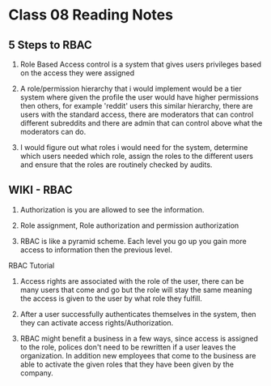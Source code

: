# Class 08 Reading Notes

## 5 Steps to RBAC

1) Role Based Access control is a system that gives users privileges based on the access they were assigned

2) A role/permission hierarchy that i would implement would be a tier system where given the profile the user would have higher permissions then others, for example 'reddit' users this similar hierarchy, there are users with the standard access, there are moderators that can control different subreddits and there are admin that can control above what the moderators can do.

3) I would figure out what roles i would need for the system, determine which users needed which role, assign the roles to the different users and ensure that the roles are routinely checked by audits.

## WIKI - RBAC

1) Authorization is you are allowed to see the information.

2) Role assignment, Role authorization and permission authorization

3) RBAC is like a pyramid scheme. Each level you go up you gain more access to information then the previous level.

RBAC Tutorial

1) Access rights are associated with the role of the user, there can be many users that come and go but the role will stay the same meaning the access is given to the user by what role they fulfill.

2) After a user successfully authenticates themselves in the system, then they can activate access rights/Authorization.

3) RBAC might benefit a business in a few ways, since access is assigned to the role, polices don't need to be rewritten if a user leaves the organization. In addition new employees that come to the business are able to activate the given roles that they have been given by the company.
